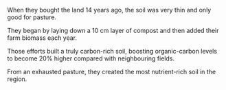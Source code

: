 When they bought the land 14 years ago, the soil was very thin and only good for pasture.

They began by laying down a 10 cm layer of compost and then added their farm biomass each year. 

Those efforts built a truly carbon-rich soil, boosting organic-carbon levels to become 20% higher compared with neighbouring fields. 

From an exhausted pasture, they created the most nutrient-rich soil in the region. 

